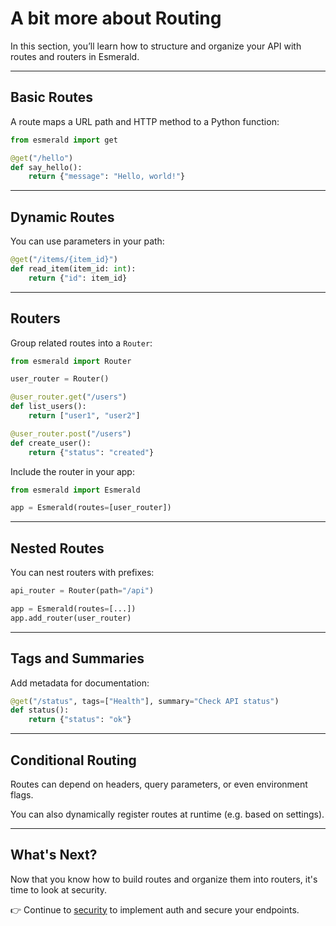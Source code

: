 # A bit more about Routing

In this section, you’ll learn how to structure and organize your API with routes and routers in Esmerald.

---

## Basic Routes

A route maps a URL path and HTTP method to a Python function:

```python
from esmerald import get

@get("/hello")
def say_hello():
    return {"message": "Hello, world!"}
```

---

## Dynamic Routes

You can use parameters in your path:

```python
@get("/items/{item_id}")
def read_item(item_id: int):
    return {"id": item_id}
```

---

## Routers

Group related routes into a `Router`:

```python
from esmerald import Router

user_router = Router()

@user_router.get("/users")
def list_users():
    return ["user1", "user2"]

@user_router.post("/users")
def create_user():
    return {"status": "created"}
```

Include the router in your app:

```python
from esmerald import Esmerald

app = Esmerald(routes=[user_router])
```

---

## Nested Routes

You can nest routers with prefixes:

```python
api_router = Router(path="/api")

app = Esmerald(routes=[...])
app.add_router(user_router)
```

---

## Tags and Summaries

Add metadata for documentation:

```python
@get("/status", tags=["Health"], summary="Check API status")
def status():
    return {"status": "ok"}
```

---

## Conditional Routing

Routes can depend on headers, query parameters, or even environment flags.

You can also dynamically register routes at runtime (e.g. based on settings).

---

## What's Next?

Now that you know how to build routes and organize them into routers, it's time to look at security.

👉 Continue to [security](../more-advanced/01-security.md) to implement auth and secure your endpoints.
